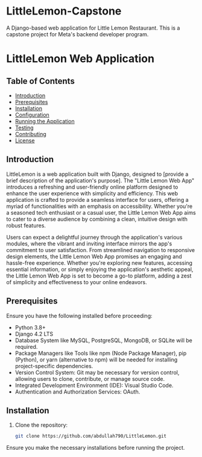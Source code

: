 # LittleLemon-Capstone
 A Django-based web application for Little Lemon Restaurant. This is a capstone project for Meta's backend developer program.
# LittleLemon Web Application

## Table of Contents
- [Introduction](#introduction)
- [Prerequisites](#prerequisites)
- [Installation](#installation)
- [Configuration](#configuration)
- [Running the Application](#running-the-application)
- [Testing](#testing)
- [Contributing](#contributing)
- [License](#license)

## Introduction

LittleLemon is a web application built with Django, designed to [provide a brief description of the application's purpose]. The "Little Lemon Web App" introduces a refreshing and user-friendly online platform designed to enhance the user experience with simplicity and efficiency. This web application is crafted to provide a seamless interface for users, offering a myriad of functionalities with an emphasis on accessibility. Whether you're a seasoned tech enthusiast or a casual user, the Little Lemon Web App aims to cater to a diverse audience by combining a clean, intuitive design with robust features.

Users can expect a delightful journey through the application's various modules, where the vibrant and inviting interface mirrors the app's commitment to user satisfaction. From streamlined navigation to responsive design elements, the Little Lemon Web App promises an engaging and hassle-free experience. Whether you're exploring new features, accessing essential information, or simply enjoying the application's aesthetic appeal, the Little Lemon Web App is set to become a go-to platform, adding a zest of simplicity and effectiveness to your online endeavors.

## Prerequisites

Ensure you have the following installed before proceeding:

- Python 3.8+
- Django 4.2 LTS
- Database System like MySQL, PostgreSQL, MongoDB, or SQLite will be required.
- Package Managers like Tools like npm (Node Package Manager), pip (Python), or yarn (alternative to npm) will be needed for installing project-specific dependencies.
- Version Control System: Git may be necessary for version control, allowing users to clone, contribute, or manage source code.
- Integrated Development Environment (IDE): Visual Studio Code.
- Authentication and Authorization Services: OAuth.

## Installation

1. Clone the repository:

   ```bash
   git clone https://github.com/abdullah790/LittleLemon.git

Ensure you make the necessary installations before running the project.
